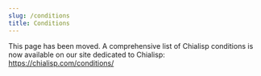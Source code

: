 ```yaml
---
slug: /conditions
title: Conditions
---
```


This page has been moved. A comprehensive list of Chialisp conditions is now available on our site dedicated to Chialisp: https://chialisp.com/conditions/
